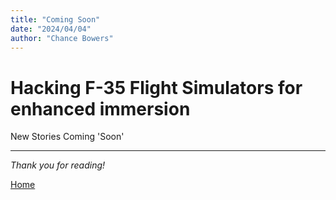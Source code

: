 ```yaml
---
title: "Coming Soon"
date: "2024/04/04"
author: "Chance Bowers"
---
```


# Hacking F-35 Flight Simulators for enhanced immersion

New Stories Coming 'Soon'

---

*Thank you for reading!*


[Home](https://glitchingreality.github.io/index.html)
